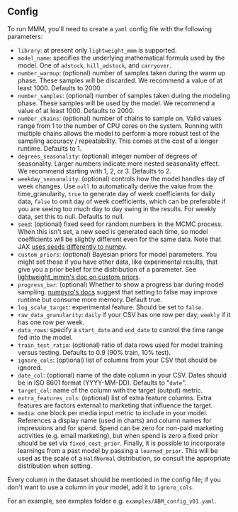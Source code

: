 ## Config

To run MMM, you'll need to create a `yaml` config file with the following parameters:
* `library`: at present only `lightweight_mmm` is supported.
* `model_name`: specifies the underlying mathematical formula used by the model.  One of `adstock`, `hill_adstock`, and `carryover`.
* `number_warmup`: (optional) number of samples taken during the warm up phase.  These samples will be discarded.  We recommend a value of at least 1000. Defaults to 2000.
* `number_samples`: (optional) number of samples taken during the modeling phase.  These samples will be used by the model.  We recommend a value of at least 1000. Defaults to 2000.
* `number_chains`: (optional) number of chains to sample on.  Valid values range from 1 to the number of CPU cores on the system.  Running with multiple chains allows the model to perform a more robust test of the sampling accuracy / repeatability.  This comes at the cost of a longer runtime. Defaults to 1.
* `degrees_seasonality`: (optional) integer number of degrees of seasonality.  Larger numbers indicate more nested seasonality effect.  We recommend starting with 1, 2, or 3. Defaults to 2.
* `weekday_seasonality`: (optional) controls how the model handles day of week changes. Use `null` to automatically derive the value from the time_granularity, `true` to generate day of week coefficients for daily data, `false` to omit day of week coefficients, which can be preferable if you are seeing too much day to day swing in the results. For weekly data, set this to null. Defaults to null.
* `seed`: (optional) fixed seed for random numbers in the MCMC process. When this isn't set, a new seed is generated each time, so model coefficients will be slightly different even for the same data. Note that JAX [uses seeds differently to numpy](https://jax.readthedocs.io/en/latest/jax-101/05-random-numbers.html).
* `custom_priors`: (optional) Bayesian priors for model parameters. You might set these if you have other data, like experimental results, that give you a prior belief for the distribution of a parameter. See [lightweight_mmm's doc on custom priors](https://lightweight-mmm.readthedocs.io/en/latest/custom_priors.html).
* `progress_bar`: (optional) Whether to show a progress bar during model sampling. [numpyro's docs](https://num.pyro.ai/en/stable/mcmc.html#numpyro.infer.mcmc.MCMC) suggest that setting to false may improve runtime but consume more memory. Default true.
* `log_scale_target`: experimental feature.  Should be set to `false`.
* `raw_data_granularity`: `daily` if your CSV has one row per day; `weekly` if it has one row per week.
* `data_rows`: specify a `start_date` and `end_date` to control the time range fed into the model.
* `train_test_ratio`: (optional) ratio of data rows used for model training versus testing. Defaults to 0.9 (90% train, 10% test).
* `ignore_cols`: (optional) list of columns from your CSV that should be ignored.
* `date_col`: (optional) name of the date column in your CSV.  Dates should be in ISO 8601 format (YYYY-MM-DD).  Defaults to "`date`".
* `target_col`: name of the column with the target (output) metric.
* `extra_features_cols`: (optional) list of extra feature columns.  Extra features are factors external to marketing that influence the target.
* `media`: one block per media input metric to include in your model.  References a display name (used in charts) and column names for impressions and for spend.  Spend can be zero for non-paid marketing activities (e.g. email marketing), but when spend is zero a fixed prior should be set via `fixed_cost_prior`.  Finally, it is possible to incorporate learnings from a past model by passing a `learned_prior`.  This will be used as the scale of a `HalfNormal` distribution, so consult the appropriate distribution when setting.

Every column in the dataset should be mentioned in the config file; if you don't want to use a column in your model, add it to `ignore_cols`.

For an example, see exmples folder e.g. `examples/ABM_config_v01.yaml`.
